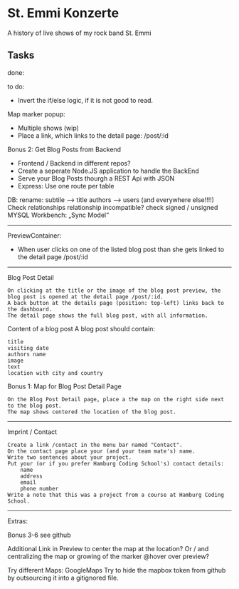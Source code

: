 # St. Emmi Konzerte
A history of live shows of my rock band St. Emmi

## Tasks
done:

to do:
- Invert the if/else logic, if it is not good to read.

Map marker popup:
- Multiple shows (wip)
- Place a link, which links to the detail page: /post/:id

Bonus 2: Get Blog Posts from Backend
- Frontend / Backend in different repos?
- Create a seperate Node.JS application to handle the BackEnd
- Serve your Blog Posts thourgh a REST Api with JSON
- Express: Use one route per table

DB:
rename: subtile --> title
authors --> users (and everywhere else!!!!)
Check relationships
relationship incompatible? check signed / unsigned
MYSQL Workbench: „Sync Model“

---
PreviewContainer:
- When user clicks on one of the listed blog post than she gets linked to the detail page /post/:id

---

Blog Post Detail

    On clicking at the title or the image of the blog post preview, the blog post is opened at the detail page /post/:id.
    A back button at the details page (position: top-left) links back to the dashboard.
    The detail page shows the full blog post, with all information.

Content of a blog post
A blog post should contain:

    title
    visiting date
    authors name
    image
    text
    location with city and country

Bonus 1: Map for Blog Post Detail Page

    On the Blog Post Detail page, place a the map on the right side next to the blog post.
    The map shows centered the location of the blog post.

---

Imprint / Contact

    Create a link /contact in the menu bar named "Contact".
    On the contact page place your (and your team mate's) name.
    Write two sentences about your project.
    Put your (or if you prefer Hamburg Coding School's) contact details:
        name
        address
        email
        phone number
    Write a note that this was a project from a course at Hamburg Coding School.

---

Extras:

Bonus 3-6 see github

Additional Link in Preview to center the map at the location?
Or / and centralizing the map or growing of the marker @hover over preview?

Try different Maps: GoogleMaps
Try to hide the mapbox token from github by outsourcing it into a gitignored file.